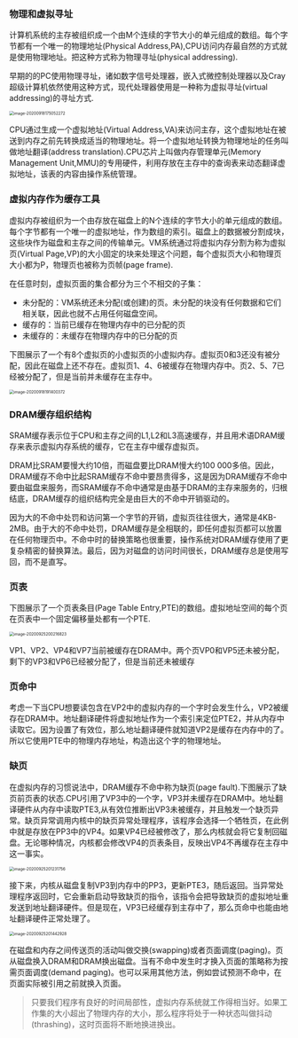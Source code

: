 ### 物理和虚拟寻址

计算机系统的主存被组织成一个由M个连续的字节大小的单元组成的数组。每个字节都有一个唯一的物理地址(Physical Address,PA),CPU访问内存最自然的方式就是使用物理地址。把这种方式称为物理寻址(physical addressing).

早期的的PC使用物理寻址，诸如数字信号处理器，嵌入式微控制处理器以及Cray超级计算机依然使用这种方式，现代处理器使用是一种称为虚拟寻址(virtual addressing)的寻址方式.

<img src="/Users/zhangchongchong/Library/Application Support/typora-user-images/image-20200918175052272.png" alt="image-20200918175052272" style="zoom:50%;" />

CPU通过生成一个虚拟地址(Virtual Address,VA)来访问主存，这个虚拟地址在被送到内存之前先转换成适当的物理地址。将一个虚拟地址转换为物理地址的任务叫做地址翻译(address translation).CPU芯片上叫做内存管理单元(Memory Management Unit,MMU)的专用硬件，利用存放在主存中的查询表来动态翻译虚拟地址，该表的内容由操作系统管理。

### 虚拟内存作为缓存工具

虚拟内存被组织为一个由存放在磁盘上的N个连续的字节大小的单元组成的数组。每个字节都有一个唯一的虚拟地址，作为数组的索引。磁盘上的数据被分割成块，这些块作为磁盘和主存之间的传输单元。VM系统通过将虚拟内存分割为称为虚拟页(Virtual Page,VP)的大小固定的块来处理这个问题，每个虚拟页大小和物理页大小都为P，物理页也被称为页帧(page frame).

在任意时刻，虚拟页面的集合都分为三个不相交的子集：

- 未分配的：VM系统还未分配(或创建)的页。未分配的块没有任何数据和它们相关联，因此也就不占用任何磁盘空间。
- 缓存的：当前已缓存在物理内存中的已分配的页
- 未缓存的：未缓存在物理内存中的已分配的页

下图展示了一个有8个虚拟页的小虚拟页的小虚拟内存。虚拟页0和3还没有被分配，因此在磁盘上还不存在。虚拟页1、4、6被缓存在物理内存中。页2、5、7已经被分配了，但是当前并未缓存在主存中。

<img src="/Users/zhangchongchong/Library/Application Support/typora-user-images/image-20200918191400372.png" alt="image-20200918191400372" style="zoom:50%;" />

### DRAM缓存组织结构

SRAM缓存表示位于CPU和主存之间的L1,L2和L3高速缓存，并且用术语DRAM缓存来表示虚拟内存系统的缓存，它在主存中缓存虚拟页。

DRAM比SRAM要慢大约10倍，而磁盘要比DRAM慢大约100 000多倍。因此，DRAM缓存不命中比起SRAM缓存不命中要昂贵得多，这是因为DRAM缓存不命中要由磁盘来服务，而SRAM缓存不命中通常是由基于DRAM的主存来服务的，归根结底，DRAM缓存的组织结构完全是由巨大的不命中开销驱动的。

因为大的不命中处罚和访问第一个字节的开销，虚拟页往往很大，通常是4KB-2MB。由于大的不命中处罚，DRAM缓存是全相联的，即任何虚拟页都可以放置在任何物理页中。不命中时的替换策略也很重要，操作系统对DRAM缓存使用了更复杂精密的替换算法。最后，因为对磁盘的访问时间很长，DRAM缓存总是使用写回，而不是直写。

### 页表

下图展示了一个页表条目(Page Table Entry,PTE)的数组。虚拟地址空间的每个页在页表中一个固定偏移量处都有一个PTE.

<img src="/Users/zhangchongchong/Library/Application Support/typora-user-images/image-20200925200216823.png" alt="image-20200925200216823" style="zoom:50%;" />

VP1、VP2、VP4和VP7当前被缓存在DRAM中。两个页VP0和VP5还未被分配，剩下的VP3和VP6已经被分配了，但是当前还未被缓存

### 页命中

考虑一下当CPU想要读包含在VP2中的虚拟内存的一个字时会发生什么，VP2被缓存在DRAM中。地址翻译硬件将虚拟地址作为一个索引来定位PTE2，并从内存中读取它。因为设置了有效位，那么地址翻译硬件就知道VP2是缓存在内存中的了。所以它使用PTE中的物理内存地址，构造出这个字的物理地址。

### 缺页

在虚拟内存的习惯说法中，DRAM缓存不命中称为缺页(page fault).下图展示了缺页前页表的状态.CPU引用了VP3中的一个字，VP3并未缓存在DRAM中。地址翻译硬件从内存中读取PTE3,从有效位推断出VP3未被缓存，并且触发一个缺页异常。缺页异常调用内核中的缺页异常处理程序，该程序会选择一个牺牲页，在此例中就是存放在PP3中的VP4。如果VP4已经被修改了，那么内核就会将它复制回磁盘。无论哪种情况，内核都会修改VP4的页表条目，反映出VP4不再缓存在主存中这一事实。

<img src="/Users/zhangchongchong/Library/Application Support/typora-user-images/image-20200925201231756.png" alt="image-20200925201231756" style="zoom:50%;" />

接下来，内核从磁盘复制VP3到内存中的PP3，更新PTE3，随后返回。当异常处理程序返回时，它会重新启动导致缺页的指令，该指令会把导致缺页的虚拟地址重发送到地址翻译硬件。但是现在，VP3已经缓存到主存中了，那么页命中也能由地址翻译硬件正常处理了。

<img src="/Users/zhangchongchong/Library/Application Support/typora-user-images/image-20200925201442928.png" alt="image-20200925201442928" style="zoom:50%;" />

在磁盘和内存之间传送页的活动叫做交换(swapping)或者页面调度(paging)。页从磁盘换入DRAM和DRAM换出磁盘。当有不命中发生时才换入页面的策略称为按需页面调度(demand paging)。也可以采用其他方法，例如尝试预测不命中，在页面实际被引用之前就换入页面。

> 只要我们程序有良好的时间局部性，虚拟内存系统就工作得相当好。如果工作集的大小超出了物理内存的大小，那么程序将处于一种状态叫做抖动(thrashing)，这时页面将不断地换进换出。







